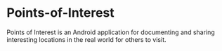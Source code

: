 # Points-of-Interest

Points of Interest is an Android application for documenting and sharing interesting locations in the real world for others to visit.
